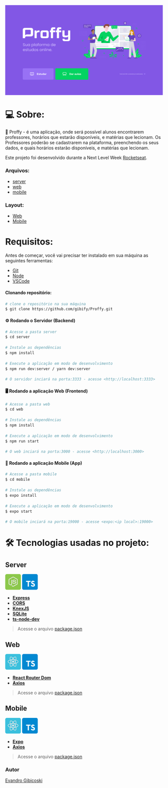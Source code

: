 <div align="center">
  <img src="https://github.com/gibify/Proffy/blob/master/Web/public/Home%20(1).png"  />
</div>
   
   
  # 💻 Sobre:
  
  📖 Proffy - é uma aplicação, onde será possível alunos encontrarem professores, horários que estarão disponíveis, e matérias que lecionam. Os Professores poderão se    cadastrarem na plataforma, preenchendo os seus dados, e quais horários estarão disponíveis, e matérias que lecionam.
  
  Este projeto foi desenvolvido durante a Next Level Week [Rocketseat](https://rocketseat.com.br/).

 ### Arquivos:
* [server](https://github.com/gibify/Proffy/tree/master/Server)
* [web](https://github.com/gibify/Proffy/tree/master/Web)
* [mobile](https://github.com/gibify/Proffy/tree/master/Mobile)

 ### Layout:
 
 * [Web](https://www.figma.com/file/SqvAaJzP3inBSdH4nr6fxb/Proffy_Web)
 * [Mobile](https://www.figma.com/file/G7me1ngqnxFHnI3BBs0Hf0/Proffy_Mobile)
 
 
 # Requisitos:

Antes de começar, você vai precisar ter instalado em sua máquina as seguintes ferramentas:
* [Git](https://git-scm.com) 
* [Node](https://nodejs.org/en/) 
* [VSCode](https://code.visualstudio.com/)


 #### Clonando repositório:

```bash
# clone o repositório na sua máquina
$ git clone https://github.com/gibify/Proffy.git
```

 #### ⚙️ Rodando o Servidor (Backend) 

```bash
# Acesse a pasta server
$ cd server

# Instale as dependências
$ npm install

# Execute a aplicação em modo de desenvolvimento
$ npm run dev:server / yarn dev:server

# O servidor inciará na porta:3333 - acesse <http://localhost:3333> 
```


#### 🖥️ Rodando a aplicação Web (Frontend) 

```bash
# Acesse a pasta web
$ cd web

# Instale as dependências
$ npm install 

# Execute a aplicação em modo de desenvolvimento
$ npm run start 

# O web inciará na porta:3000 - acesse <http://localhost:3000>
```

#### 📱 Rodando a aplicação Mobile (App) 


```bash
# Acesse a pasta mobile
$ cd mobile

# Instale as dependências
$ expo install 

# Execute a aplicação em modo de desenvolvimento
$ expo start 

# O mobile inciará na porta:19000 - acesse <expo:<ip local>:19000>
```

 # 🛠 Tecnologias usadas no projeto:
 
## Server  
[![](https://github.com/gibify/Proffy/blob/master/Web/public/node%201.png)](https://nodejs.org/en/)   [![](https://github.com/gibify/Proffy/blob/master/Web/public/typescript%201.png)](https://www.typescriptlang.org/)

-   **[Express](https://expressjs.com/)**
-   **[CORS](https://expressjs.com/en/resources/middleware/cors.html)**
-   **[KnexJS](http://knexjs.org/)**
-   **[SQLite](https://github.com/mapbox/node-sqlite3)**
-   **[ts-node-dev](https://github.com/TypeStrong/ts-node)**

> Acesse o arquivo  [package.json](https://github.com/gibify/Proffy/blob/master/Server/package.json)


## Web
[![](https://github.com/gibify/Proffy/blob/master/Web/public/reactjs%201.png)](https://reactjs.org/)    [![](https://github.com/gibify/Proffy/blob/master/Web/public/typescript%201.png)](https://www.typescriptlang.org/)

-   **[React Router Dom](https://github.com/ReactTraining/react-router/tree/master/packages/react-router-dom)**
-   **[Axios](https://www.npmjs.com/package/axios)**

> Acesse o arquivo  [package.json](https://github.com/gibify/Proffy/blob/master/Web/package.json)


## Mobile
[![](https://github.com/gibify/Proffy/blob/master/Web/public/reactjs%201.png)](https://reactnative.dev/)  [![](https://github.com/gibify/Proffy/blob/master/Web/public/typescript%201.png)](https://www.typescriptlang.org/)

-   **[Expo](https://expo.io/)**
-   **[Axios](https://www.npmjs.com/package/axios)**

> Acesse o arquivo  [package.json](https://github.com/gibify/Proffy/blob/master/Mobile/package.json)


### Autor

[Evandro Gibicoski](https://github.com/gibify)

